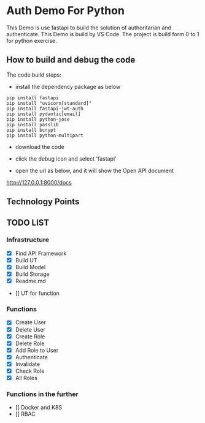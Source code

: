 # Auth Demo For Python

This Demo is use fastapi to build the solution of authoritarian and authenticate.
This Demo is build by VS Code. The project is build form 0 to 1 for python exercise.

## How to build and debug the code

The code build steps:

- install the dependency package as below

```shell
pip install fastapi
pip install "uvicorn[standard]"
pip install fastapi-jwt-auth
pip install pydantic[email]
pip install python-jose
pip install passlib
pip install bcrypt
pip install python-multipart
```

- download the code

- click the debug icon and select 'fastapi'

- open the url as below, and it will show the Open API document

<http://127.0.0.1:8000/docs>

## Technology Points

## TODO LIST

### Infrastructure

- [x] Find API Framework
- [x] Build UT
- [x] Build Model
- [x] Build Storage
- [x] Readme.md
- [] UT for function

### Functions

- [x] Create User
- [x] Delete User
- [x] Create Role
- [x] Delete Role
- [x] Add Role to User
- [x] Authenticate
- [x] Invalidate
- [x] Check Role
- [x] All Roles

### Functions in the further

- [] Docker and K8S
- [] RBAC

